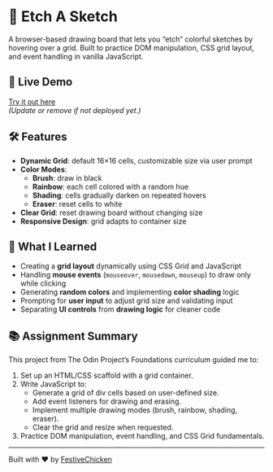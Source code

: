 # 🎨 Etch A Sketch

A browser-based drawing board that lets you “etch” colorful sketches by hovering over a grid. Built to practice DOM manipulation, CSS grid layout, and event handling in vanilla JavaScript.

## 🔗 Live Demo  
[Try it out here](https://festivechicken.github.io/etch-a-sketch/)  
*(Update or remove if not deployed yet.)*

## 🛠️ Features
- **Dynamic Grid**: default 16×16 cells, customizable size via user prompt  
- **Color Modes**:
  - **Brush**: draw in black  
  - **Rainbow**: each cell colored with a random hue  
  - **Shading**: cells gradually darken on repeated hovers  
  - **Eraser**: reset cells to white  
- **Clear Grid**: reset drawing board without changing size  
- **Responsive Design**: grid adapts to container size  

## 🧠 What I Learned
- Creating a **grid layout** dynamically using CSS Grid and JavaScript  
- Handling **mouse events** (`mouseover`, `mousedown`, `mouseup`) to draw only while clicking  
- Generating **random colors** and implementing **color shading** logic  
- Prompting for **user input** to adjust grid size and validating input  
- Separating **UI controls** from **drawing logic** for cleaner code  

## 📚 Assignment Summary
This project from The Odin Project’s Foundations curriculum guided me to:
1. Set up an HTML/CSS scaffold with a grid container.  
2. Write JavaScript to:
   - Generate a grid of div cells based on user-defined size.  
   - Add event listeners for drawing and erasing.  
   - Implement multiple drawing modes (brush, rainbow, shading, eraser).  
   - Clear the grid and resize when requested.  
3. Practice DOM manipulation, event handling, and CSS Grid fundamentals.  

---

Built with ❤️ by [FestiveChicken](https://github.com/FestiveChicken)
